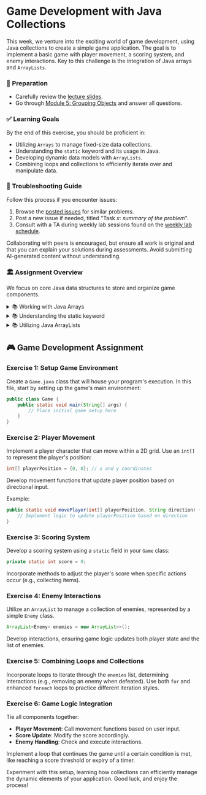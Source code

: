 # Game Development with Java Collections

This week, we venture into the exciting world of game development, using Java collections to create a simple game application. The goal is to implement a basic game with player movement, a scoring system, and enemy interactions. Key to this challenge is the integration of Java arrays and `ArrayLists`.

### 📝 Preparation

- Carefully review the [lecture slides](https://docs.google.com/presentation/d/1qIjQ10Dy7RW00wit0Ud5vX_012pH_1chOcuvpkt03cg/edit#slide=id.p).
- Go through [Module 5: Grouping Objects](https://qbl.sys.kth.se/sections/dd1337_programming/container/grouping_objects) and answer all questions.

### ✅ Learning Goals

By the end of this exercise, you should be proficient in:

- Utilizing `Arrays` to manage fixed-size data collections.
- Understanding the `static` keyword and its usage in Java.
- Developing dynamic data models with `ArrayLists`.
- Combining loops and collections to efficiently iterate over and manipulate data.

### 🚨 Troubleshooting Guide

Follow this process if you encounter issues:

1. Browse the [posted issues](https://gits-15.sys.kth.se/inda-24/help/issues) for similar problems.
2. Post a new issue if needed, titled "Task *x*: *summary of the problem*".
3. Consult with a TA during weekly lab sessions found on the [weekly lab schedule](https://queue.csc.kth.se/Queue/INDA).

Collaborating with peers is encouraged, but ensure all work is original and that you can explain your solutions during assessments. Avoid submitting AI-generated content without understanding.

### 🏛 Assignment Overview

We focus on core Java data structures to store and organize game components. 

<details>
<summary> 📚 Working with Java Arrays </summary>

Java arrays are fixed-size containers useful for managing collections of the same type. You define an array size and populate it with elements, accessible via 0-based indexing.

```java
int[] scores = new int[10]; // Array to store scores
scores[0] = 100; // Setting the first element
```
Loops are powerful with arrays:

```java
for (int i = 0; i < scores.length; i++) {
    System.out.println(scores[i]);
}
```

Methods can operate on arrays, providing input and receiving outputs as arrays.

</details>

<details>
<summary> 📚 Understanding the static keyword </summary>

The `static` keyword associates fields and methods with the class rather than instances. Static methods do not need an object to be invoked, making them perfect for utility functions like calculations.

```java
public static int calculateScore(int[] scores) {
    // Implementation
}
```

Learn more in this [Java Tutorial](https://docs.oracle.com/javase/tutorial/java/javaOO/classvars.html).

</details>

<details>
<summary> 📚 Utilizing Java ArrayLists </summary>

`ArrayList` is part of Java's utility package, providing dynamic arrays that adjust in size as required. Perfect for cases like tracking enemy positions in a game.

```java
ArrayList<Enemy> enemies = new ArrayList<>();
enemies.add(new Enemy("Goblin"));
// Methods: add(), get(), remove(), size(), etc.
```

View the full [ArrayList Documentation](https://docs.oracle.com/en/java/javase/17/docs/api/java.base/java/util/ArrayList.html).

</details>

## 🎮 Game Development Assignment

### Exercise 1: Setup Game Environment

Create a `Game.java` class that will house your program's execution. In this file, start by setting up the game's main environment:

```java
public class Game {
    public static void main(String[] args) {
        // Place initial game setup here
    }
}
```

### Exercise 2: Player Movement

Implement a player character that can move within a 2D grid. Use an `int[]` to represent the player's position:

```java
int[] playerPosition = {0, 0}; // x and y coordinates
```

Develop movement functions that update player position based on directional input.

Example:
```java
public static void movePlayer(int[] playerPosition, String direction) {
    // Implement logic to update playerPosition based on direction
}
```

### Exercise 3: Scoring System

Develop a scoring system using a `static` field in your `Game` class:

```java
private static int score = 0;
```

Incorporate methods to adjust the player's score when specific actions occur (e.g., collecting items).

### Exercise 4: Enemy Interactions

Utilize an `ArrayList` to manage a collection of enemies, represented by a simple `Enemy` class.

```java
ArrayList<Enemy> enemies = new ArrayList<>();
```

Develop interactions, ensuring game logic updates both player state and the list of enemies.

### Exercise 5: Combining Loops and Collections

Incorporate loops to iterate through the `enemies` list, determining interactions (e.g., removing an enemy when defeated). Use both `for` and enhanced `foreach` loops to practice different iteration styles.

### Exercise 6: Game Logic Integration

Tie all components together:

- **Player Movement**: Call movement functions based on user input.
- **Score Update**: Modify the score accordingly.
- **Enemy Handling**: Check and execute interactions.

Implement a loop that continues the game until a certain condition is met, like reaching a score threshold or expiry of a timer.

Experiment with this setup, learning how collections can efficiently manage the dynamic elements of your application. Good luck, and enjoy the process!